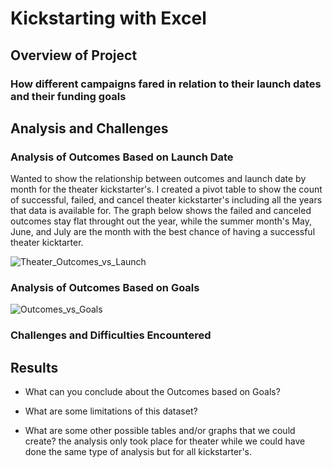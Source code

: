# Kickstarting with Excel

## Overview of Project

### How different campaigns fared in relation to their launch dates and their funding goals

## Analysis and Challenges

### Analysis of Outcomes Based on Launch Date
Wanted to show the relationship between outcomes and launch date by month for the theater kickstarter's. I created a pivot table to show the count of successful, failed, and cancel theater kickstarter's including all the years that data is available for. The graph below shows the failed and canceled outcomes stay flat throught out the year, while the summer month's May, June, and July are the month with the best chance of having a successful theater kicktarter.

![Theater_Outcomes_vs_Launch](https://user-images.githubusercontent.com/114612708/200143453-6d48c681-7d22-4260-936d-e4c7ef2d685f.png)

### Analysis of Outcomes Based on Goals
    
![Outcomes_vs_Goals](https://user-images.githubusercontent.com/114612708/200143454-9b2d354f-e5ad-4ab4-92d1-0b0407d26f7b.png)
### Challenges and Difficulties Encountered

## Results

- What can you conclude about the Outcomes based on Goals?

- What are some limitations of this dataset?

- What are some other possible tables and/or graphs that we could create?
the analysis only took place for theater while we could have done the same type of analysis but for all kickstarter's.
